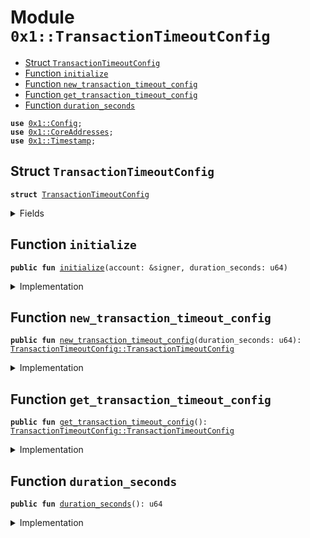 
<a name="0x1_TransactionTimeoutConfig"></a>

# Module `0x1::TransactionTimeoutConfig`



-  [Struct `TransactionTimeoutConfig`](#0x1_TransactionTimeoutConfig_TransactionTimeoutConfig)
-  [Function `initialize`](#0x1_TransactionTimeoutConfig_initialize)
-  [Function `new_transaction_timeout_config`](#0x1_TransactionTimeoutConfig_new_transaction_timeout_config)
-  [Function `get_transaction_timeout_config`](#0x1_TransactionTimeoutConfig_get_transaction_timeout_config)
-  [Function `duration_seconds`](#0x1_TransactionTimeoutConfig_duration_seconds)


<pre><code><b>use</b> <a href="Config.md#0x1_Config">0x1::Config</a>;
<b>use</b> <a href="CoreAddresses.md#0x1_CoreAddresses">0x1::CoreAddresses</a>;
<b>use</b> <a href="Timestamp.md#0x1_Timestamp">0x1::Timestamp</a>;
</code></pre>



<a name="0x1_TransactionTimeoutConfig_TransactionTimeoutConfig"></a>

## Struct `TransactionTimeoutConfig`



<pre><code><b>struct</b> <a href="TransactionTimeoutConfig.md#0x1_TransactionTimeoutConfig">TransactionTimeoutConfig</a>
</code></pre>



<details>
<summary>Fields</summary>


<dl>
<dt>
<code>duration_seconds: u64</code>
</dt>
<dd>

</dd>
</dl>


</details>

<a name="0x1_TransactionTimeoutConfig_initialize"></a>

## Function `initialize`



<pre><code><b>public</b> <b>fun</b> <a href="TransactionTimeoutConfig.md#0x1_TransactionTimeoutConfig_initialize">initialize</a>(account: &signer, duration_seconds: u64)
</code></pre>



<details>
<summary>Implementation</summary>


<pre><code><b>public</b> <b>fun</b> <a href="TransactionTimeoutConfig.md#0x1_TransactionTimeoutConfig_initialize">initialize</a>(account: &signer, duration_seconds: u64) {
    <a href="Timestamp.md#0x1_Timestamp_assert_genesis">Timestamp::assert_genesis</a>();
    <a href="CoreAddresses.md#0x1_CoreAddresses_assert_genesis_address">CoreAddresses::assert_genesis_address</a>(account);

    <a href="Config.md#0x1_Config_publish_new_config">Config::publish_new_config</a>&lt;<a href="TransactionTimeoutConfig.md#0x1_TransactionTimeoutConfig_TransactionTimeoutConfig">Self::TransactionTimeoutConfig</a>&gt;(
        account,
        <a href="TransactionTimeoutConfig.md#0x1_TransactionTimeoutConfig_new_transaction_timeout_config">new_transaction_timeout_config</a>(duration_seconds)
    );
}
</code></pre>



</details>

<a name="0x1_TransactionTimeoutConfig_new_transaction_timeout_config"></a>

## Function `new_transaction_timeout_config`



<pre><code><b>public</b> <b>fun</b> <a href="TransactionTimeoutConfig.md#0x1_TransactionTimeoutConfig_new_transaction_timeout_config">new_transaction_timeout_config</a>(duration_seconds: u64): <a href="TransactionTimeoutConfig.md#0x1_TransactionTimeoutConfig_TransactionTimeoutConfig">TransactionTimeoutConfig::TransactionTimeoutConfig</a>
</code></pre>



<details>
<summary>Implementation</summary>


<pre><code><b>public</b> <b>fun</b> <a href="TransactionTimeoutConfig.md#0x1_TransactionTimeoutConfig_new_transaction_timeout_config">new_transaction_timeout_config</a>(duration_seconds: u64) : <a href="TransactionTimeoutConfig.md#0x1_TransactionTimeoutConfig">TransactionTimeoutConfig</a> {
    <a href="TransactionTimeoutConfig.md#0x1_TransactionTimeoutConfig">TransactionTimeoutConfig</a> {duration_seconds: duration_seconds}
}
</code></pre>



</details>

<a name="0x1_TransactionTimeoutConfig_get_transaction_timeout_config"></a>

## Function `get_transaction_timeout_config`



<pre><code><b>public</b> <b>fun</b> <a href="TransactionTimeoutConfig.md#0x1_TransactionTimeoutConfig_get_transaction_timeout_config">get_transaction_timeout_config</a>(): <a href="TransactionTimeoutConfig.md#0x1_TransactionTimeoutConfig_TransactionTimeoutConfig">TransactionTimeoutConfig::TransactionTimeoutConfig</a>
</code></pre>



<details>
<summary>Implementation</summary>


<pre><code><b>public</b> <b>fun</b> <a href="TransactionTimeoutConfig.md#0x1_TransactionTimeoutConfig_get_transaction_timeout_config">get_transaction_timeout_config</a>(): <a href="TransactionTimeoutConfig.md#0x1_TransactionTimeoutConfig">TransactionTimeoutConfig</a> {
    <a href="Config.md#0x1_Config_get_by_address">Config::get_by_address</a>&lt;<a href="TransactionTimeoutConfig.md#0x1_TransactionTimeoutConfig">TransactionTimeoutConfig</a>&gt;(<a href="CoreAddresses.md#0x1_CoreAddresses_GENESIS_ADDRESS">CoreAddresses::GENESIS_ADDRESS</a>())
}
</code></pre>



</details>

<a name="0x1_TransactionTimeoutConfig_duration_seconds"></a>

## Function `duration_seconds`



<pre><code><b>public</b> <b>fun</b> <a href="TransactionTimeoutConfig.md#0x1_TransactionTimeoutConfig_duration_seconds">duration_seconds</a>(): u64
</code></pre>



<details>
<summary>Implementation</summary>


<pre><code><b>public</b> <b>fun</b> <a href="TransactionTimeoutConfig.md#0x1_TransactionTimeoutConfig_duration_seconds">duration_seconds</a>() :u64 {
    <b>let</b> config = <a href="TransactionTimeoutConfig.md#0x1_TransactionTimeoutConfig_get_transaction_timeout_config">get_transaction_timeout_config</a>();
    config.duration_seconds
}
</code></pre>



</details>
